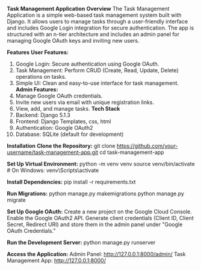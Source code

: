 **Task Management Application**
**Overview**
The Task Management Application is a simple web-based task management system built with Django. It allows users to manage tasks through a user-friendly interface and includes Google Login integration for secure authentication. The app is structured with an n-tier architecture and includes an admin panel for managing Google OAuth keys and inviting new users.

**Features**
**User Features:**
1. Google Login: Secure authentication using Google OAuth.
2. Task Management: Perform CRUD (Create, Read, Update, Delete) operations on tasks.
3. Simple UI: Clean and easy-to-use interface for task management.
**Admin Features:**
1. Manage Google OAuth credentials.
2. Invite new users via email with unique registration links.
3. View, add, and manage tasks.
**Tech Stack**
1. Backend: Django 5.1.3
2. Frontend: Django Templates, css, html
3. Authentication: Google OAuth2
4. Database: SQLite (default for development)

**Installation**
**Clone the Repository:**
git clone https://github.com/your-username/task-management-app.git
cd task-management-app

**Set Up Virtual Environment:**
python -m venv venv
source venv/bin/activate  # On Windows: venv\Scripts\activate

**Install Dependencies:**
pip install -r requirements.txt

**Run Migrations:**
python manage.py makemigrations
python manage.py migrate

**Set Up Google OAuth:**
Create a new project on the Google Cloud Console.
Enable the Google OAuth2 API.
Generate client credentials (Client ID, Client Secret, Redirect URI) and store them in the admin panel under "Google OAuth Credentials."

**Run the Development Server:**
python manage.py runserver

**Access the Application:**
Admin Panel: http://127.0.0.1:8000/admin/
Task Management App: http://127.0.0.1:8000/
